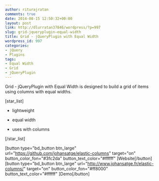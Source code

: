 ```yaml
---
author: riturajratan
comments: true
date: 2014-08-15 12:50:32+00:00
layout: post
link: http://dlurratan37846/wordpress/?p=997
slug: grid-jqueryplugin-equal-width
title: Grid - jQueryPlugin with Equal Width
wordpress_id: 997
categories:
- jQuery
- Plugins
tags:
- Equal Width
- Grid
- jQueryPlugin
---
```


Grid - jQueryPlugin with Equal Width is designed to build a grid of items using columns with equal widths.

[star_list]



	
  * lightweight

	
  * equal width

	
  * uses with columns


[/star_list]

[button type="bd_button btn_large" url="https://github.com/johansatge/elastic-columns" target="on" button_color_fon="#3fc2da" button_text_color="#ffffff" ]Website[/button] [button type="bd_button btn_large" url="http://www.johansatge.fr/elastic-columns/" target="on" button_color_fon="#ff8000" button_text_color="#ffffff" ]Demo[/button]
